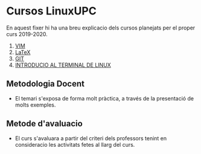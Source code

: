 # Cursos LinuxUPC

En aquest fixer hi ha una breu explicacio dels cursos planejats per el proper
curs 2019-2020.

1. [VIM](#vim)
2. [LaTeX](#latex)
3. [GIT](#git)
4. [INTRODUCIO AL TERMINAL DE LINUX](#introducció-al-terminal-de-linux)

## Metodologia Docent

* El temari s'exposa de forma molt pràctica, a través de la presentació de molts exemples.

## Metode d'avaluacio

* El curs s'avaluara a partir del criteri dels professors tenint en consideracio les activitats fetes al llarg del curs.
